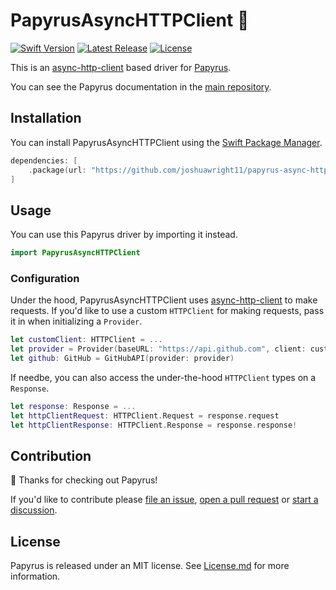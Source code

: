 # PapyrusAsyncHTTPClient 📜

<a href="https://swift.org"><img src="https://img.shields.io/badge/Swift-5.9-orange.svg" alt="Swift Version"></a>
<a href="https://github.com/joshuawright11/papyrus-async-http-client/releases"><img src="https://img.shields.io/github/release/joshuawright11/papyrus-async-http-client.svg" alt="Latest Release"></a>
<a href="https://github.com/joshuawright11/papyrus-async-http-client/blob/main/LICENSE"><img src="https://img.shields.io/github/license/joshuawright11/papyrus-async-http-client.svg" alt="License"></a>

This is an [async-http-client](https://github.com/swift-server/async-http-client) based driver for [Papyrus](https://github.com/joshuawright11/papyrus).

You can see the Papyrus documentation in the [main repository](https://github.com/joshuawright11/papyrus).

## Installation

You can install PapyrusAsyncHTTPClient using the [Swift Package Manager](https://www.swift.org/package-manager/).

```swift
dependencies: [
    .package(url: "https://github.com/joshuawright11/papyrus-async-http-client.git", .upToNextMinor(from: "0.1.0"))
]
```

## Usage

You can use this Papyrus driver by importing it instead.

```swift
import PapyrusAsyncHTTPClient
```

### Configuration

Under the hood, PapyrusAsyncHTTPClient uses [async-http-client](https://github.com/swift-server/async-http-client) to make requests. If you'd like to use a custom `HTTPClient` for making requests, pass it in when initializing a `Provider`.

```swift
let customClient: HTTPClient = ...
let provider = Provider(baseURL: "https://api.github.com", client: customClient)
let github: GitHub = GitHubAPI(provider: provider)
```

If needbe, you can also access the under-the-hood `HTTPClient` types on a `Response`.

```swift
let response: Response = ...
let httpClientRequest: HTTPClient.Request = response.request
let httpClientResponse: HTTPClient.Response = response.response!
```

## Contribution

👋 Thanks for checking out Papyrus!

If you'd like to contribute please [file an issue](https://github.com/joshuawright11/papyrus/issues), [open a pull request](https://github.com/joshuawright11/papyrus/issues) or [start a discussion](https://github.com/joshuawright11/papyrus/discussions).

## License

Papyrus is released under an MIT license. See [License.md](License.md) for more information.
